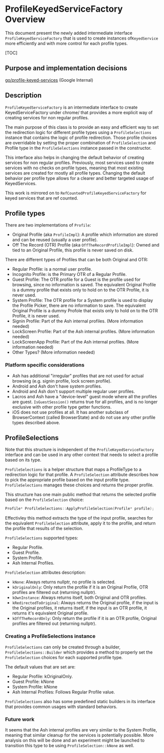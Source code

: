 # ProfileKeyedServiceFactory Overview

This document present the newly added intermediate interface
`ProfileKeyedServiceFactory` that is used to create instances of`KeyedService`
more efficiently and with more control for each profile types.

[TOC]

## Purpose and implementation decisions

[go/profile-keyed-services](go/profile-keyed-services) (Google Internal)

## Description

`ProfileKeyedServiceFactory` is an intermediate interface to create
KeyedServiceFactory under chrome/ that provides a more explicit way of creating
services for non regular profiles.

The main purpose of this class is to provide an easy and efficient way to set
the redirection logic for different profile types using a `ProfileSelections`
instance that contains the logic of profile redirection. Those profile choices
are overridable by setting the proper combination of `ProfileSelection` and
Profile type in the `ProfileSelections` instance passed in the constructor.

This interface also helps in changing the default behavior of creating
services for non regular profiles. Previously, most services used to create
services with no checks on profile types, meaning that most existing services
are created for mostly all profile types. Changing the default behavior per
profile type allows for a clearer and better targeted usage of KeyedServices.

This work is mirrored on to `RefCountedProfileKeyedServiceFactory` for keyed
services that are ref counted.

## Profile types

There are two implementations of `Profile`:
- Original Profile (aka `ProfileImpl`): A profile which information are stored
and can be reused (usually a user profile).
- Off The Record (OTR) Profile (aka `OffTheRecordProfileImpl`): Owned and tied
to an Original Profile, this profile is never saved on disk.

There are different types of Profiles that can be both Original and OTR:
- Regular Profile: is a normal user profile.
- Incognito Profile: is the Primary OTR of a Regular Profile.
- Guest Profile: The OTR profile for a Guest is the profile used for browsing,
since no information is saved. The equivalent Original Profile is a dummy
profile that exists only to hold on to the OTR Profile, it is never used.
- System Profile: The OTR profile for a System profile is used to display the
Profile Picker, there are no information to save. The equivalent Original
Profile is a dummy Profole that exists only to hold on to the OTR Profile, it is
never used.
- Signin Profile: Part of the Ash internal profiles. (More information needed)
- LockScreen Profile: Part of the Ash internal profiles. (More information
needed)
- LockScreenApp Profile: Part of the Ash internal profiles. (More information
needed)
- Other Types? (More information needed)

### Platform specific considerations

- Ash has additional "irregular" profiles that are not used for actual browsing
(e.g. signin profile, lock screen profile).
- Android and Ash don't have system profiles.
- Android and Ash don't support multiple regular user profiles.
- Lacros and Ash have a "device-level" guest mode where all the profiles are
guest. `IsGuestSession()` returns true for all profiles, and is no longer
exclusive with other profile type getter functions.
- iOS does not use profiles at all. It has another subclass of BrowserContext
(called BrowserState) and do not use any other profile types described above.

## ProfileSelections

Note that this structure is independent of the `ProfileKeyedServiceFactory`
interface and can be used in any other context that needs to select a profile
based on its type.

`ProfileSelections` is a helper structure that maps a ProfileType to a
redirection logic for that profile. A `ProfileSelection` attribute describes how
to pick the appropriate profile based on the input profile type.
`ProfileSelections` manages these choices and returns the proper profile.

This structure has one main public method that returns the selected profile
based on the `ProfileSelection` choice:
```c++
Profile* ProfileSelections::ApplyProfileSelection(Profile* profile);
```
Effectivley this method extracts the type of the input profile, searches for the
equivalent `ProfileSelection` attribute, apply it to the profile, and return the
profile that results of the selection.

`ProfileSelections` supported types:
* Regular Profile.
* Guest Profile.
* System Profile.
* Ash Internal Profiles.

`ProfileSelection` attributes description:
* `kNone`: Always returns nullptr, no profile is selected.
* `kOriginalOnly`: Only return the profile if it is an Original Profile, OTR
profiles are filtered out (returning nullptr).
* `kOwnInstance`: Always returns itself, both Original and OTR profiles.
* `kRedirectedToOriginal`: Always returns the Original profile, if the input is
the Original profiles, it returns itself, if the input is an OTR profile, it
returns it's equivalent Original profile.
* `kOffTheRecordOnly`: Only return the profile if it is an OTR profile, Original
profiles are filtered out (returning nullptr).

### Creating a ProfileSelections instance

`ProfileSelections` can only be created through a builder,
`ProfileSelections::Builder` which provides a method to properly set the
`ProfileSelection` choices for each supported profile type.

The default values that are set are:
- Regular Profile: kOriginalOnly.
- Guest Profile: kNone
- System Profile: kNone
- Ash Internal Profiles: Follows Regular Profile value.

`ProfileSelections` also has some predefined static builders in its interface
that provides common usages with standard behaviors.

### Future work
It seems that the Ash internal profiles are very similar to the System Profile,
meaning that similar cleanup for the services is potentially possible. More
analysis on this will be done and an experiment might be launched to transition
this type to be using `ProfileSelection::kNone` as well.
